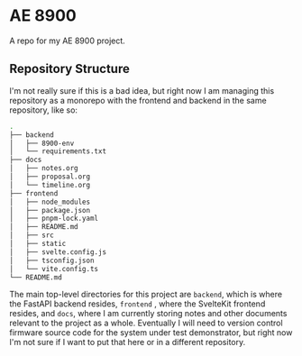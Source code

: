 # AE 8900

A repo for my AE 8900 project.

## Repository Structure

I'm not really sure if this is a bad idea, but right now I am managing this repository as a monorepo
with the frontend and backend in the same repository, like so:

```bash
.
├── backend
│   ├── 8900-env
│   └── requirements.txt
├── docs
│   ├── notes.org
│   ├── proposal.org
│   └── timeline.org
├── frontend
│   ├── node_modules
│   ├── package.json
│   ├── pnpm-lock.yaml
│   ├── README.md
│   ├── src
│   ├── static
│   ├── svelte.config.js
│   ├── tsconfig.json
│   └── vite.config.ts
└── README.md
```

The main top-level directories for this project are `backend`, which is where the FastAPI backend
resides, `frontend` , where the SvelteKit frontend resides, and `docs`, where I am currently storing
notes and other documents relevant to the project as a whole. Eventually I will need to version
control firmware source code for the system under test demonstrator, but right now I'm not sure if I
want to put that here or in a different repository.
